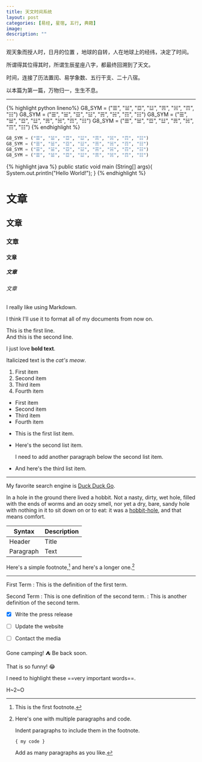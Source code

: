 ```yaml
---
title: 天文时间系统
layout: post
categories: [易经, 星宿, 五行, 典籍]
image: 
description: ""
---
```


观天象而授人时，日月的位置 ，地球的自转，人在地球上的经纬，决定了时间。

所谓得其位得其时，所谓生辰星座八字，都最终回溯到了天文。

时间，连接了历法置闰、易学象数、五行干支、二十八宿。

以本篇为第一篇，万物归一，生生不息。

***

{% highlight python lineno%}
G8_SYM = ("☰", "☱", "☲", "☳", "☴", "☵", "☶", "☷")
G8_SYM = ("☰", "☱", "☲", "☳", "☴", "☵", "☶", "☷")
G8_SYM = ("☰", "☱", "☲", "☳", "☴", "☵", "☶", "☷")
G8_SYM = ("☰", "☱", "☲", "☳", "☴", "☵", "☶", "☷")
{% endhighlight %}

``` python
G8_SYM = ("☰", "☱", "☲", "☳", "☴", "☵", "☶", "☷")
G8_SYM = ("☰", "☱", "☲", "☳", "☴", "☵", "☶", "☷")
G8_SYM = ("☰", "☱", "☲", "☳", "☴", "☵", "☶", "☷")
G8_SYM = ("☰", "☱", "☲", "☳", "☴", "☵", "☶", "☷")
```

{% highlight java %}
public static void main (String[] args){
    System.out.println("Hello World!");
}
{% endhighlight %}


# 文章
## 文章
### 文章
#### 文章
##### 文章
###### 文章

I really like using Markdown.

I think I'll use it to format all of my documents from now on.

This is the first line.  
And this is the second line.

I just love **bold text**.

Italicized text is the *cat's meow*.

1. First item
2. Second item
3. Third item
4. Fourth item

- First item
- Second item
- Third item
- Fourth item

* This is the first list item.
* Here's the second list item.

    I need to add another paragraph below the second list item.

* And here's the third list item.

***

My favorite search engine is [Duck Duck Go](https://duckduckgo.com "The best search engine for privacy").

In a hole in the ground there lived a hobbit. Not a nasty, dirty, wet hole, filled with the ends
of worms and an oozy smell, nor yet a dry, bare, sandy hole with nothing in it to sit down on or to
eat: it was a [hobbit-hole](https://en.wikipedia.org/wiki/Hobbit#Lifestyle "Hobbit lifestyles"), and that means comfort.


| Syntax      | Description |
| ----------- | ----------- |
| Header      | Title       |
| Paragraph   | Text        |


Here's a simple footnote,[^1] and here's a longer one.[^bignote]

[^1]: This is the first footnote.

[^bignote]: Here's one with multiple paragraphs and code.

    Indent paragraphs to include them in the footnote.

    `{ my code }`

    Add as many paragraphs as you like.
    
***
First Term
: This is the definition of the first term.

Second Term
: This is one definition of the second term.
: This is another definition of the second term.

- [x] Write the press release
- [ ] Update the website
- [ ] Contact the media


Gone camping! :tent: Be back soon.

That is so funny! :joy:

I need to highlight these ==very important words==.

H~2~O